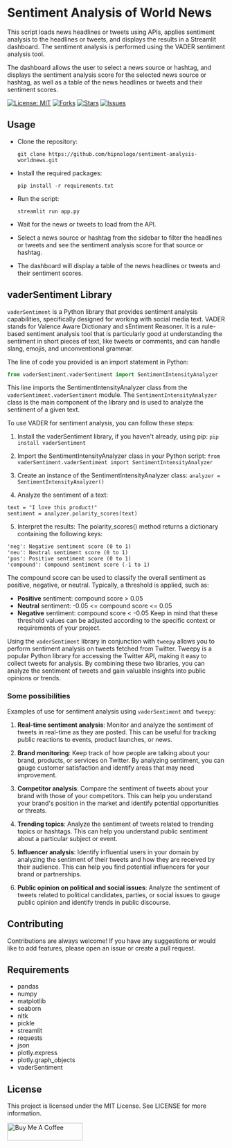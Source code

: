 # Sentiment Analysis of World News

This script loads news headlines or tweets using APIs, applies sentiment analysis to the headlines or tweets, and displays the results in a Streamlit dashboard. The sentiment analysis is performed using the VADER sentiment analysis tool.

The dashboard allows the user to select a news source or hashtag, and displays the sentiment analysis score for the selected news source or hashtag, as well as a table of the news headlines or tweets and their sentiment scores.

[![License: MIT](https://img.shields.io/badge/License-MIT-yellow.svg)](https://opensource.org/licenses/MIT)
[![Forks](https://img.shields.io/github/forks/hipnologo/sentiment-analysis-worldnews)](https://github.com/hipnologo/sentiment-analysis-worldnews/network/members)
[![Stars](https://img.shields.io/github/stars/hipnologo/sentiment-analysis-worldnews)](https://github.com/hipnologo/sentiment-analysis-worldnews/stargazers)
[![Issues](https://img.shields.io/github/issues/hipnologo/sentiment-analysis-worldnews)](https://github.com/hipnologo/sentiment-analysis-worldnews/issues)
## Usage

- Clone the repository:
    ```
    git clone https://github.com/hipnologo/sentiment-analysis-worldnews.git
    ```

- Install the required packages:
    ```
    pip install -r requirements.txt
    ```

- Run the script:
    ```
    streamlit run app.py
    ```

- Wait for the news or tweets to load from the API.

- Select a news source or hashtag from the sidebar to filter the headlines or tweets and see the sentiment analysis score for that source or hashtag.

- The dashboard will display a table of the news headlines or tweets and their sentiment scores.

## vaderSentiment Library

`vaderSentiment` is a Python library that provides sentiment analysis capabilities, specifically designed for working with social media text. VADER stands for Valence Aware Dictionary and sEntiment Reasoner. It is a rule-based sentiment analysis tool that is particularly good at understanding the sentiment in short pieces of text, like tweets or comments, and can handle slang, emojis, and unconventional grammar.

The line of code you provided is an import statement in Python:

```python
from vaderSentiment.vaderSentiment import SentimentIntensityAnalyzer
```

This line imports the SentimentIntensityAnalyzer class from the `vaderSentiment.vaderSentiment` module. The `SentimentIntensityAnalyzer` class is the main component of the library and is used to analyze the sentiment of a given text.

To use VADER for sentiment analysis, you can follow these steps:

1. Install the vaderSentiment library, if you haven't already, using pip:
```pip install vaderSentiment```

2. Import the SentimentIntensityAnalyzer class in your Python script:
```from vaderSentiment.vaderSentiment import SentimentIntensityAnalyzer```

3. Create an instance of the SentimentIntensityAnalyzer class:
```analyzer = SentimentIntensityAnalyzer()```

4. Analyze the sentiment of a text:
```
text = "I love this product!"
sentiment = analyzer.polarity_scores(text)
```

5. Interpret the results:
The polarity_scores() method returns a dictionary containing the following keys:
```
'neg': Negative sentiment score (0 to 1)
'neu': Neutral sentiment score (0 to 1)
'pos': Positive sentiment score (0 to 1)
'compound': Compound sentiment score (-1 to 1)
```
The compound score can be used to classify the overall sentiment as positive, negative, or neutral. Typically, a threshold is applied, such as:

* **Positive** sentiment: compound score > 0.05
* **Neutral** sentiment: -0.05 <= compound score <= 0.05
* **Negative** sentiment: compound score < -0.05
Keep in mind that these threshold values can be adjusted according to the specific context or requirements of your project.

Using the `vaderSentiment` library in conjunction with `tweepy` allows you to perform sentiment analysis on tweets fetched from Twitter. Tweepy is a popular Python library for accessing the Twitter API, making it easy to collect tweets for analysis. By combining these two libraries, you can analyze the sentiment of tweets and gain valuable insights into public opinions or trends.

### Some possibilities 

Examples of use for sentiment analysis using `vaderSentiment` and `tweepy`:

1. **Real-time sentiment analysis**: Monitor and analyze the sentiment of tweets in real-time as they are posted. This can be useful for tracking public reactions to events, product launches, or news.

2. **Brand monitoring**: Keep track of how people are talking about your brand, products, or services on Twitter. By analyzing sentiment, you can gauge customer satisfaction and identify areas that may need improvement.

3. **Competitor analysis**: Compare the sentiment of tweets about your brand with those of your competitors. This can help you understand your brand's position in the market and identify potential opportunities or threats.

4. **Trending topics**: Analyze the sentiment of tweets related to trending topics or hashtags. This can help you understand public sentiment about a particular subject or event.

5. **Influencer analysis**: Identify influential users in your domain by analyzing the sentiment of their tweets and how they are received by their audience. This can help you find potential influencers for your brand or partnerships.

6. **Public opinion on political and social issues**: Analyze the sentiment of tweets related to political candidates, parties, or social issues to gauge public opinion and identify trends in public discourse.


## Contributing

Contributions are always welcome! If you have any suggestions or would like to add features, please open an issue or create a pull request.

## Requirements

- pandas
- numpy
- matplotlib
- seaborn
- nltk
- pickle
- streamlit
- requests
- json
- plotly.express
- plotly.graph_objects
- vaderSentiment

## License

This project is licensed under the MIT License. See LICENSE for more information.

<a href="https://www.buymeacoffee.com/hipnologod" target="_blank"><img src="https://cdn.buymeacoffee.com/buttons/default-orange.png" alt="Buy Me A Coffee" height="41" width="174"></a>
